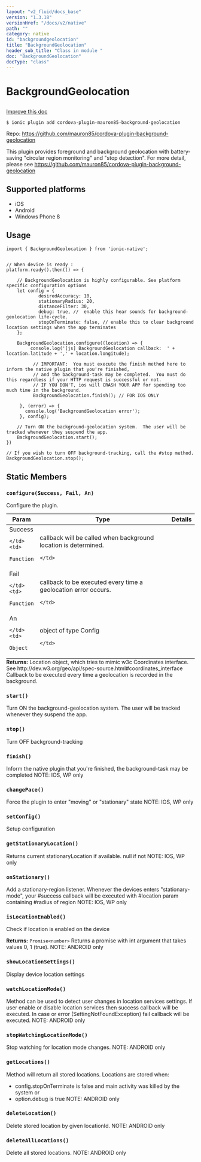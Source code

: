 ```yaml
---
layout: "v2_fluid/docs_base"
version: "1.3.18"
versionHref: "/docs/v2/native"
path: ""
category: native
id: "backgroundgeolocation"
title: "BackgroundGeolocation"
header_sub_title: "Class in module "
doc: "BackgroundGeolocation"
docType: "class"
---
```









<h1 class="api-title">

  
  BackgroundGeolocation
  

  

  

</h1>

<a class="improve-v2-docs" href="http://github.com/driftyco/ionic-native/edit/master/src/plugins/background-geolocation.ts#L154">
  Improve this doc
</a>





<!-- decorators -->


<pre><code>$ ionic plugin add cordova-plugin-mauron85-background-geolocation</code></pre>
<p>Repo:
  <a href="https://github.com/mauron85/cordova-plugin-background-geolocation">
    https://github.com/mauron85/cordova-plugin-background-geolocation
  </a>
</p>

<!-- description -->

<p>This plugin provides foreground and background geolocation with battery-saving &quot;circular region monitoring&quot; and &quot;stop detection&quot;. For
more detail, please see <a href="https://github.com/mauron85/cordova-plugin-background-geolocation">https://github.com/mauron85/cordova-plugin-background-geolocation</a></p>


<!-- @platforms tag -->
<h2>Supported platforms</h2>

<ul>
  <li>iOS</li>
  
  <li>Android</li>
  
  <li>Windows Phone 8</li>
  </ul>

<!-- @platforms tag end -->


<!-- @usage tag -->

<h2>Usage</h2>

<pre><code class="lang-typescript">import { BackgroundGeolocation } from &#39;ionic-native&#39;;


// When device is ready :
platform.ready().then(() =&gt; {

    // BackgroundGeolocation is highly configurable. See platform specific configuration options
    let config = {
            desiredAccuracy: 10,
            stationaryRadius: 20,
            distanceFilter: 30,
            debug: true, //  enable this hear sounds for background-geolocation life-cycle.
            stopOnTerminate: false, // enable this to clear background location settings when the app terminates
    };

    BackgroundGeolocation.configure((location) =&gt; {
         console.log(&#39;[js] BackgroundGeolocation callback:  &#39; + location.latitude + &#39;,&#39; + location.longitude);

          // IMPORTANT:  You must execute the finish method here to inform the native plugin that you&#39;re finished,
          // and the background-task may be completed.  You must do this regardless if your HTTP request is successful or not.
          // IF YOU DON&#39;T, ios will CRASH YOUR APP for spending too much time in the background.
          BackgroundGeolocation.finish(); // FOR IOS ONLY

     }, (error) =&gt; {
       console.log(&#39;BackgroundGeolocation error&#39;);
     }, config);

    // Turn ON the background-geolocation system.  The user will be tracked whenever they suspend the app.
    BackgroundGeolocation.start();
})

// If you wish to turn OFF background-tracking, call the #stop method.
BackgroundGeolocation.stop();
</code></pre>




<!-- @property tags -->
<h2>Static Members</h2>
<div id="configure"></div>
<h3><code>configure(Success,&nbsp;Fail,&nbsp;An)</code>
  
</h3>



Configure the plugin.



<table class="table param-table" style="margin:0;">
  <thead>
  <tr>
    <th>Param</th>
    <th>Type</th>
    <th>Details</th>
  </tr>
  </thead>
  <tbody>
  
  <tr>
    <td>
      Success
      
      
    </td>
    <td>
      
<code>Function</code>
    </td>
    <td>
      <p>callback will be called when background location is determined.</p>

      
    </td>
  </tr>
  
  <tr>
    <td>
      Fail
      
      
    </td>
    <td>
      
<code>Function</code>
    </td>
    <td>
      <p>callback to be executed every time a geolocation error occurs.</p>

      
    </td>
  </tr>
  
  <tr>
    <td>
      An
      
      
    </td>
    <td>
      
<code>Object</code>
    </td>
    <td>
      <p>object of type Config</p>

      
    </td>
  </tr>
  
  </tbody>
</table>





<div class="return-value" markdown="1">
  <i class="icon ion-arrow-return-left"></i>
  <b>Returns:</b> 
 Location object, which tries to mimic w3c Coordinates interface.
See http://dev.w3.org/geo/api/spec-source.html#coordinates_interface
Callback to be executed every time a geolocation is recorded in the background.


</div>



<div id="start"></div>
<h3><code>start()</code>
  
</h3>

Turn ON the background-geolocation system.
The user will be tracked whenever they suspend the app.










<div id="stop"></div>
<h3><code>stop()</code>
  
</h3>

Turn OFF background-tracking










<div id="finish"></div>
<h3><code>finish()</code>
  
</h3>

Inform the native plugin that you're finished, the background-task may be completed
NOTE: IOS, WP only










<div id="changePace"></div>
<h3><code>changePace()</code>
  
</h3>

Force the plugin to enter "moving" or "stationary" state
NOTE: IOS, WP only










<div id="setConfig"></div>
<h3><code>setConfig()</code>
  
</h3>



Setup configuration










<div id="getStationaryLocation"></div>
<h3><code>getStationaryLocation()</code>
  
</h3>

Returns current stationaryLocation if available. null if not
NOTE: IOS, WP only










<div id="onStationary"></div>
<h3><code>onStationary()</code>
  
</h3>

Add a stationary-region listener. Whenever the devices enters "stationary-mode",
your #success callback will be executed with #location param containing #radius of region
NOTE: IOS, WP only










<div id="isLocationEnabled"></div>
<h3><code>isLocationEnabled()</code>
  
</h3>

Check if location is enabled on the device






<div class="return-value" markdown="1">
  <i class="icon ion-arrow-return-left"></i>
  <b>Returns:</b> 
<code>Promise&lt;number&gt;</code> Returns a promise with int argument that takes values 0, 1 (true).
NOTE: ANDROID only
</div>



<div id="showLocationSettings"></div>
<h3><code>showLocationSettings()</code>
  
</h3>

Display device location settings










<div id="watchLocationMode"></div>
<h3><code>watchLocationMode()</code>
  
</h3>

Method can be used to detect user changes in location services settings.
If user enable or disable location services then success callback will be executed.
In case or error (SettingNotFoundException) fail callback will be executed.
NOTE: ANDROID only










<div id="stopWatchingLocationMode"></div>
<h3><code>stopWatchingLocationMode()</code>
  
</h3>

Stop watching for location mode changes.
NOTE: ANDROID only










<div id="getLocations"></div>
<h3><code>getLocations()</code>
  
</h3>

Method will return all stored locations.
Locations are stored when:
 - config.stopOnTerminate is false and main activity was killed
   by the system
 or
 - option.debug is true
NOTE: ANDROID only










<div id="deleteLocation"></div>
<h3><code>deleteLocation()</code>
  
</h3>

Delete stored location by given locationId.
NOTE: ANDROID only










<div id="deleteAllLocations"></div>
<h3><code>deleteAllLocations()</code>
  
</h3>

Delete all stored locations.
NOTE: ANDROID only











<!-- methods on the class -->

<!-- related link --><!-- end content block -->


<!-- end body block -->

